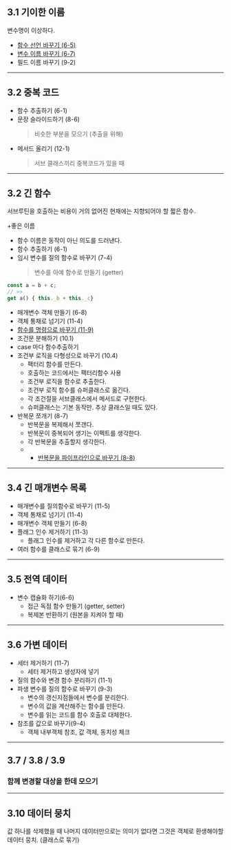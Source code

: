 ## 3.1 기이한 이름

변수명이 이상하다.

- [함수 선언 바꾸기 (6-5)](../06.Basic/6-5.Change-Function-Declaration)
- [변수 이름 바꾸기 (6-7)](../06.Basic/6-7.Rename-Variable)
- 필드 이름 바꾸기 (9-2)

---

## 3.2 중복 코드

- 함수 추출하기 (6-1)
- 문장 슬라이드하기 (8-6)
  > 비슷한 부분을 모으기 (추출을 위해)
- 메서드 올리기 (12-1)
  > 서브 클래스끼리 중복코드가 있을 때

---

## 3.2 긴 함수

서브루틴을 호출하는 비용이 거의 없어진 현재에는 지향되어야 할 짧은 함수.

+좋은 이름

- 함수 이름은 동작이 아닌 의도를 드러낸다.
- 함수 추출하기 (6-1)
- 임시 변수를 질의 함수로 바꾸기 (7-4)
  > 변수를 아예 함수로 만들기 (getter)

```ts
const a = b + c;
// >>
get a() { this._b + this._c}
```

- 매개변수 객체 만들기 (6-8)
- 객체 통채로 넘기기 (11-4)
- [함수를 명령으로 바꾸기 (11-9)](../11.API-Refactoring/11-9.Replace-Function-With-Command)
- 조건문 분해하기 (10.1)
- case 마다 함수추출하기
- 조건부 로직을 다형성으로 바꾸기 (10.4)
  - 팩터리 함수를 만든다.
  - 호출하는 코드에서는 팩터리함수 사용
  - 조건부 로직을 함수로 추출한다.
  - 조건부 로직 함수를 슈퍼클래스로 옮긴다.
  - 각 조건절을 서브클래스에서 메서드로 구현한다.
  - 슈퍼클래스는 기본 동작만. 추상 클래스일 때도 있다.
- 반복문 쪼개기 (8-7)
  - 반복문을 복제해서 쪼갠다.
  - 반복문이 중복되어 생기는 이펙트를 생각한다.
  - 각 반복문을 추출할지 생각한다.
  - - [반복문을 파이프라인으로 바꾸기 (8-8)](https://martinfowler.com/articles/refactoring-pipelines.html)

---

## 3.4 긴 매개변수 목록

- 매개변수를 질의함수로 바꾸기 (11-5)
- 객체 통채로 넘기기 (11-4)
- 매개변수 객체 만들기 (6-8)
- 플래그 인수 제거하기 (11-3)
  - 플래그 인수를 제거하고 각 다른 함수로 만든다.
- 여러 함수를 클래스로 묶기 (6-9)

---

## 3.5 전역 데이터

- 변수 캡슐화 하기(6-6)
  - 접근 독점 함수 만들기 (getter, setter)
  - 복제본 반환하기 (원본을 지켜야 할 때)

---

## 3.6 가변 데이터

- 세터 제거하기 (11-7)
  - 세터 제거하고 생성자에 넣기
- 질의 함수와 변경 함수 분리하기 (11-1)
- 파생 변수를 질의 함수로 바꾸기 (9-3)
  - 변수의 갱신지점들에서 변수를 분리한다.
  - 변수의 값을 계산해주는 함수를 만든다.
  - 변수를 읽는 코드를 함수 호출로 대체한다.
- 참조를 값으로 바꾸기(9-4)
  - 객체 내부객체 참조, 값 객체, 동치성 체크

---

## 3.7 / 3.8 / 3.9

### 함께 변경할 대상을 한데 모으기

---

## 3.10 데이터 뭉치

값 하나를 삭제했을 때 나머지 데이터만으로는 의미가 없다면 그것은 객체로 환생해야할 데이터 뭉치. (클래스로 묶기)

